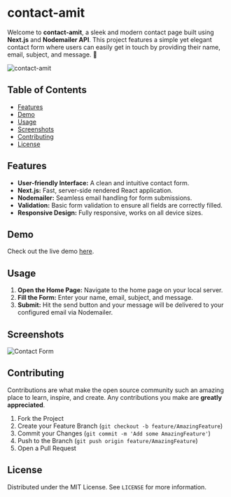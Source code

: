 # contact-amit

Welcome to **contact-amit**, a sleek and modern contact page built using **Next.js** and **Nodemailer API**. This project features a simple yet elegant contact form where users can easily get in touch by providing their name, email, subject, and message. 🚀

![contact-amit](https://i.ibb.co/cYBgT30/image.png) *<!-- Placeholder for the main screenshot of your website -->*

## Table of Contents
- [Features](#features)
- [Demo](#demo)
- [Usage](#usage)
- [Screenshots](#screenshots)
- [Contributing](#contributing)
- [License](#license)

## Features

- **User-friendly Interface:** A clean and intuitive contact form.
- **Next.js:** Fast, server-side rendered React application.
- **Nodemailer:** Seamless email handling for form submissions.
- **Validation:** Basic form validation to ensure all fields are correctly filled.
- **Responsive Design:** Fully responsive, works on all device sizes.

## Demo

Check out the live demo [here](#).

## Usage

1. **Open the Home Page:** Navigate to the home page on your local server.
2. **Fill the Form:** Enter your name, email, subject, and message.
3. **Submit:** Hit the send button and your message will be delivered to your configured email via Nodemailer.

## Screenshots

![Contact Form](#) *<!-- Placeholder for a screenshot of the contact form -->*

## Contributing

Contributions are what make the open source community such an amazing place to learn, inspire, and create. Any contributions you make are **greatly appreciated**.

1. Fork the Project
2. Create your Feature Branch (`git checkout -b feature/AmazingFeature`)
3. Commit your Changes (`git commit -m 'Add some AmazingFeature'`)
4. Push to the Branch (`git push origin feature/AmazingFeature`)
5. Open a Pull Request

## License

Distributed under the MIT License. See `LICENSE` for more information.
